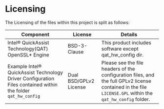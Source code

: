 # Licensing

The Licensing of the files within this project is split as follows:

| Component  |License   | Details   |
|---|---|---|
| Intel® QuickAssist Technology(QAT) OpenSSL* Engine | BSD-3-Clause | This product includes software except qat_hw_config dir.
| Example Intel&reg; QuickAssist Technology Driver Configuration Files contained within the folder `qat_hw_config` | Dual BSD/GPLv2 License | Please see the file headers of the configuration files, and the full GPLv2 license contained in the file `LICENSE.GPL` within the `qat_hw_config` folder. |
